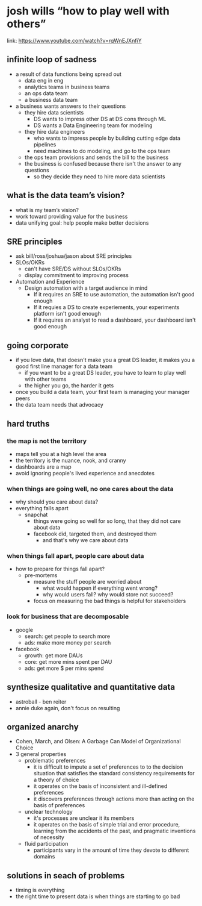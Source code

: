 # josh wills “how to play well with others”

link: https://www.youtube.com/watch?v=rqWnEJXnfiY

## infinite loop of sadness
- a result of data functions being spread out
    - data eng in eng
    - analytics teams in business teams
    - an ops data team
    - a business data team
- a business wants answers to their questions
    - they hire data scientists
        - DS wants to impress other DS at DS cons through ML
        - DS wants a Data Engineering team for modeling
    - they hire data engineers
        - who wants to impress people by building cutting edge data pipelines
        - need machines to do modeling, and go to the ops team
    - the ops team provisions and sends the bill to the business
    - the business is confused because there isn't the answer to any questions
        - so they decide they need to hire more data scientists

## what is the data team’s vision?
- what is my team’s vision?
- work toward providing value for the business
- data unifying goal: help people make better decisions

## SRE principles
- ask bill/ross/joshua/jason about SRE principles
- SLOs/OKRs
    - can't have SRE/DS without SLOs/OKRs
    - display commitment to improving process
- Automation and Experience
    - Design automation with a target audience in mind
        - If it requires an SRE to use automation, the automation isn't good enough
        - If it requies a DS to create experiements, your experiments platform isn't good enough
        - If it requires an analyst to read a dashboard, your dashboard isn't good enough

## going corporate
- if you love data, that doesn't make you a great DS leader, it makes you a good first line manager for a data team
    - if you want to be a great DS leader, you have to learn to play well   with other teams
    - the higher you go, the harder it gets
- once you build a data team, your first team is managing your manager peers
- the data team needs that advocacy

## hard truths

### the map is not the territory
- maps tell you at a high level the area
- the territory is the nuance, nook, and cranny
- dashboards are a map
- avoid ignoring people's lived experience and anecdotes

### when things are going well, no one cares about the data
- why should you care about data?
- everything falls apart
    - snapchat
        - things were going so well for so long, that they did not care about data
        - facebook did, targeted them, and destroyed them
            - and that's why we care about data

### when things fall apart, people care about data
- how to prepare for things fall apart?
    - pre-mortems
        - measure the stuff people are worried about 
            - what would happen if everything went wrong?
            - why would users fall? why would store not succeed?
        - focus on measuring the bad things is helpful for stakeholders

### look for business that are decomposable
- google
    - search: get people to search more
    - ads: make more money per search
- facebook
    - growth: get more DAUs
    - core: get more mins spent per DAU
    - ads: get more $ per mins spend

## synthesize qualitative and quantitative data 
- astroball - ben reiter
- annie duke again, don't focus on resulting


## organized anarchy
- Cohen, March, and Olsen: A Garbage Can Model of Organizational Choice
- 3 general properties
    - problematic preferences
        - it is difficult to impute a set of preferences to to the decision situation that satisfies the standard consistency requirements for a theory of choice
        - it operates on the basis of inconsistent and ill-defined preferences
        - it discovers preferences through actions more than acting on the basis of preferences
    - unclear technology
        - it's processes are unclear it its members
        - it operates on the basis of simple trial and error procedure, learning from the accidents of the past, and pragmatic inventions of necessity
    - fluid participation
        - participants vary in the amount of time they devote to different domains

## solutions in seach of problems
- timing is everything
- the right time to present data is when things are starting to go bad

